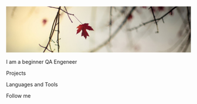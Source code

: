 [![Header](https://github.com/OlyaBelykh/OlyaBelykh/blob/main/assets/1205e8d248daace6d6b21ffb95c29334.jpg)](https://docs.google.com/document/d/1yBS33aAjdMhwzTZKAoTmYWyCuPSG7hTCKyeHLBjK48Q/edit?usp=sharing)

I am a beginner QA Engeneer

Projects

Languages and Tools

Follow me

[picture]: https://github.com/OlyaBelykh/OlyaBelykh/blob/main/assets/1205e8d248daace6d6b21ffb95c29334.jpg